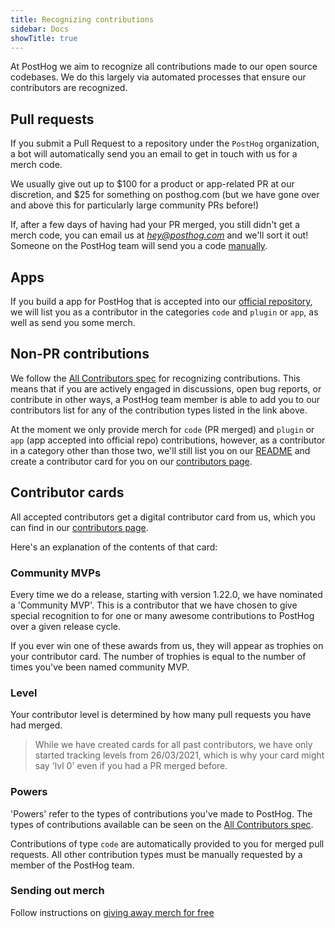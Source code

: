 ```yaml
---
title: Recognizing contributions
sidebar: Docs
showTitle: true
---
```


At PostHog we aim to recognize all contributions made to our open source codebases. We do this largely via automated processes that ensure our contributors are recognized. 

## Pull requests

If you submit a Pull Request to a repository under the `PostHog` organization, a bot will automatically send you an email to get in touch with us for a merch code. 

We usually give out up to $100 for a product or app-related PR at our discretion, and $25 for something on posthog.com (but we have gone over and above this for particularly large community PRs before!)

If, after a few days of having had your PR merged, you still didn't get a merch code, you can email us at _[hey@posthog.com](mailto:hey@posthog.com)_ and we'll sort it out! Someone on the PostHog team will send you a code [manually](/handbook/company/merch-store#individuals). 

## Apps

If you build a app for PostHog that is accepted into our [official repository](https://github.com/PostHog/plugin-repository), we will list you as a contributor in the categories `code` and `plugin` or `app`, as well as send you some merch. 

## Non-PR contributions

We follow the [All Contributors spec](https://allcontributors.org/docs/en/emoji-key) for recognizing contributions. This means that if you are actively engaged in discussions, open bug reports, or contribute in other ways, a PostHog team member is able to add you to our contributors list for any of the contribution types listed in the link above.

At the moment we only provide merch for `code` (PR merged) and `plugin` or `app` (app accepted into official repo) contributions, however, as a contributor in a category other than those two, we'll still list you on our [README](https://github.com/PostHog/posthog#contributors-) and create a contributor card for you on our [contributors page](/contributors).

## Contributor cards

All accepted contributors get a digital contributor card from us, which you can find in our [contributors page](/contributors).

Here's an explanation of the contents of that card:

### Community MVPs

Every time we do a release, starting with version 1.22.0, we have nominated a 'Community MVP'. This is a contributor that we have chosen to give special recognition to for one or many awesome contributions to PostHog over a given release cycle.

If you ever win one of these awards from us, they will appear as trophies on your contributor card. The number of trophies is equal to the number of times you've been named community MVP.

### Level

Your contributor level is determined by how many pull requests you have had merged.

<blockquote class='warning-note'>

While we have created cards for all past contributors, we have only started tracking levels from 26/03/2021, which is why your card might say 'lvl 0' even if you had a PR merged before.

</blockquote>

### Powers

'Powers' refer to the types of contributions you've made to PostHog. The types of contributions available can be seen on the [All Contributors spec](https://allcontributors.org/docs/en/emoji-key).

Contributions of type `code` are automatically provided to you for merged pull requests. All other contribution types must be manually requested by a member of the PostHog team.

### Sending out merch
Follow instructions on [giving away merch for free](/handbook/company/merch-store)
